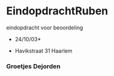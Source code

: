 # EindopdrachtRuben
eindopdracht voor beoordeling

* 24/10/03*


* Havikstraat 31 Haarlem

### Groetjes Dejorden
